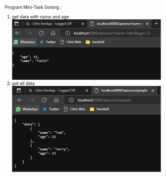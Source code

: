 Program Mini-Task Golang :
1.  get data with name and age
![getData](./assets/getData.PNG)
2.  get all data
![getAllData](./assets/getAllData.PNG)